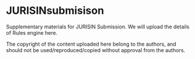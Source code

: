 # JURISINsubmisison
Supplementary materials for JURISIN Submission. 
We will upload the details of Rules engine here.

The copyright of the content uploaded here belong to the authors, and should not be used/reproduced/copied without approval from the authors. 
